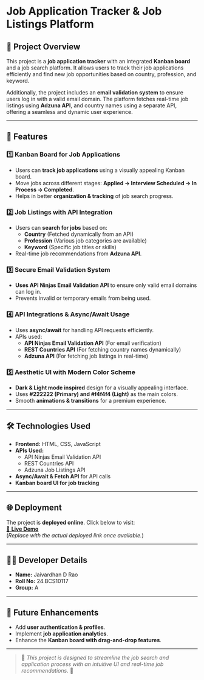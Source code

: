 # Job Application Tracker & Job Listings Platform

## 🚀 Project Overview
This project is a **job application tracker** with an integrated **Kanban board** and a job search platform. It allows users to track their job applications efficiently and find new job opportunities based on country, profession, and keyword. 

Additionally, the project includes an **email validation system** to ensure users log in with a valid email domain. The platform fetches real-time job listings using **Adzuna API**, and country names using a separate API, offering a seamless and dynamic user experience.

---

## 🎯 Features
### **1️⃣ Kanban Board for Job Applications**
- Users can **track job applications** using a visually appealing Kanban board.
- Move jobs across different stages: **Applied → Interview Scheduled → In Process → Completed**.
- Helps in better **organization & tracking** of job search progress.

### **2️⃣ Job Listings with API Integration**
- Users can **search for jobs** based on:
  - **Country** (Fetched dynamically from an API)
  - **Profession** (Various job categories are available)
  - **Keyword** (Specific job titles or skills)
- Real-time job recommendations from **Adzuna API**.

### **3️⃣ Secure Email Validation System**
- **Uses API Ninjas Email Validation API** to ensure only valid email domains can log in.
- Prevents invalid or temporary emails from being used.

### **4️⃣ API Integrations & Async/Await Usage**
- Uses **async/await** for handling API requests efficiently.
- APIs used:
  - **API Ninjas Email Validation API** (For email verification)
  - **REST Countries API** (For fetching country names dynamically)
  - **Adzuna API** (For fetching job listings in real-time)

### **5️⃣ Aesthetic UI with Modern Color Scheme**
- **Dark & Light mode inspired** design for a visually appealing interface.
- Uses **#222222 (Primary) and #f4f4f4 (Light)** as the main colors.
- Smooth **animations & transitions** for a premium experience.

---

## 🛠️ Technologies Used
- **Frontend:** HTML, CSS, JavaScript
- **APIs Used:**
  - API Ninjas Email Validation API
  - REST Countries API
  - Adzuna Job Listings API
- **Async/Await & Fetch API** for API calls
- **Kanban board UI for job tracking**

---

## 🌐 Deployment
The project is **deployed online**. Click below to visit:  
[🔗 **Live Demo**](#)  
(*Replace with the actual deployed link once available.*)

---

## 👨‍💻 Developer Details
- **Name:** Jaivardhan D Rao
- **Roll No:** 24.BCS10117
- **Group:** A

---

## 📌 Future Enhancements
- Add **user authentication & profiles**.
- Implement **job application analytics**.
- Enhance the **Kanban board with drag-and-drop features**.

---

> 📝 *This project is designed to streamline the job search and application process with an intuitive UI and real-time job recommendations.* 🚀
